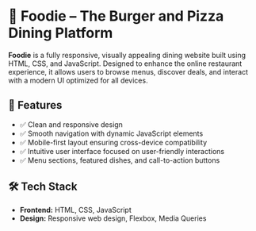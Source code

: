 # 🍔 Foodie – The Burger and Pizza Dining Platform

**Foodie** is a fully responsive, visually appealing dining website built using HTML, CSS, and JavaScript. Designed to enhance the online restaurant experience, it allows users to browse menus, discover deals, and interact with a modern UI optimized for all devices.

## 🚀 Features

- ✅ Clean and responsive design
- ✅ Smooth navigation with dynamic JavaScript elements
- ✅ Mobile-first layout ensuring cross-device compatibility
- ✅ Intuitive user interface focused on user-friendly interactions
- ✅ Menu sections, featured dishes, and call-to-action buttons

## 🛠️ Tech Stack

- **Frontend:** HTML, CSS, JavaScript
- **Design:** Responsive web design, Flexbox, Media Queries
